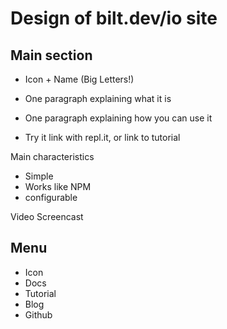 # Design of bilt.dev/io site

## Main section

* Icon + Name (Big Letters!)

* One paragraph explaining what it is

* One paragraph explaining how you can use it

* Try it link with repl.it, or link to tutorial

Main characteristics

* Simple
* Works like NPM
* configurable

Video Screencast

## Menu

* Icon
* Docs
* Tutorial
* Blog
* Github

